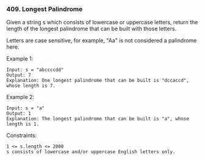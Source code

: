 ### 409. Longest Palindrome

Given a string s which consists of lowercase or uppercase letters, return the length of the longest palindrome that can be built with those letters.

Letters are case sensitive, for example, "Aa" is not considered a palindrome here.

 

Example 1:

    Input: s = "abccccdd"
    Output: 7
    Explanation: One longest palindrome that can be built is "dccaccd", whose length is 7.

Example 2:

    Input: s = "a"
    Output: 1
    Explanation: The longest palindrome that can be built is "a", whose length is 1.

 

Constraints:

    1 <= s.length <= 2000
    s consists of lowercase and/or uppercase English letters only.

